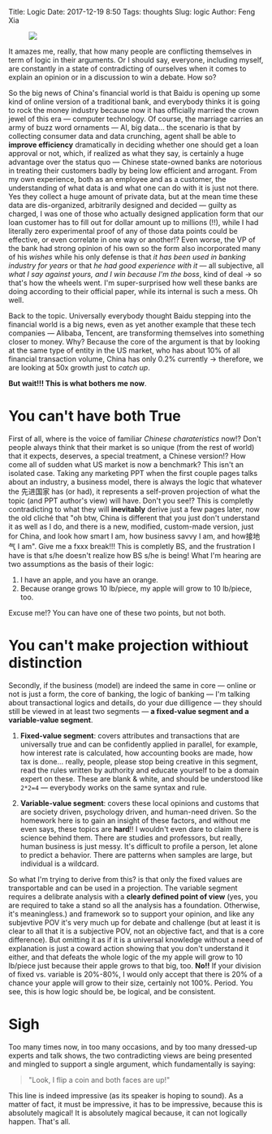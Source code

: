 Title: Logic
Date: 2017-12-19 8:50
Tags: thoughts
Slug: logic
Author: Feng Xia

<figure class="col l5 m5 s12">
  <img src="{{SITEURL}}/images/logic.png"/>
</figure>


It amazes me, really, that how many people are conflicting themselves
in term of logic in their arguments. Or I should say, everyone,
including myself, are constantly in a state of contradicting of
ourselves when it comes to explain an opinion or in a discussion to
win a debate. How so?

So the big news of China's financial world is that Baidu is opening up
some kind of online version of a traditional bank, and everybody
thinks it is going to rock the money industry because now it has
officially married the crown jewel of this era &mdash; computer
technology. Of course, the marriage carries an army of buzz word
ornaments &mdash; AI, big data... the scenario is that by collecting
consumer data and data crunching, agent shall be able to **improve
efficiency** dramatically in deciding whether one should get a loan
approval or not, which, if realized as what they say, is certainly a
huge advantage over the status quo &mdash; Chinese state-owned banks
are notorious in treating their customers badly by being low efficient
and arrogant. From my own experience, both as an employee and as a
customer, the understanding of what data is and what one can do with
it is just not there. Yes they collect a huge amount of private data,
but at the mean time these data are dis-organized, arbitrarily
designed and decided &mdash; guilty as charged, I was one of those who
actually designed application form that our loan customer has to fill
out for dollar amount up to millions (!!), while I had literally zero
experimental proof of any of those data points could be effective, or
even correlate in one way or another!? Even worse, the VP of the bank
had strong opinion of his own so the form also incorporated many of
his _wishes_ while his only defense is that _it has been used in
banking industry for years_ or that _he had good experience with it_
&mdash; all subjective, all _what I say against yours, and I win
because I'm the boss_, kind of deal &rarr; so that's how the wheels
went. I'm super-surprised how well these banks are doing according to
their official paper, while its internal is such a mess. Oh well.

Back to the topic. Universally everybody thought Baidu stepping into
the financial world is a big news, even as yet another example that
these tech companies &mdash; Alibaba, Tencent, are transforming
themselves into something closer to money. Why? Because the core of
the argument is that by looking at the same type of entity in the US
market, who has about 10% of all financial transaction volume, China
has only 0.2% currently &rarr; therefore, we are looking at 50x growth
just to _catch up_.

**But wait!!! This is what bothers me now**. 

# You can't have both True

First of all, where is the voice of familiar _Chinese charateristics_
now!? Don't people always think that their market is so unique (from
the rest of world) that it expects, deserves, a special treatment, a
Chinese version!?  How come all of sudden what US market is now a
benchmark? This isn't an isolated case. Taking any marketing PPT when
the first couple pages talks about an industry, a business model,
there is always the logic that whatever the 先进国家 has (or had), it
represents a self-proven projection of what the topic (and PPT
author's view) will have. Don't you see!? This is completly
contradicting to what they will **inevitably** derive just a few pages
later, now the old cliché that "oh btw, China is different that you
just don't understand it as well as I do, and there is a new,
modified, custom-made version, just for China, and look how smart I
am, how business savvy I am, and how接地气 I am". Give me a fxxx
break!!! This is completly BS, and the frustration I have is that
s/he doesn't realize how BS s/he is being!  What I'm hearing are two
assumptions as the basis of their logic:

1. I have an apple, and you have an orange.
2. Because orange grows 10 lb/piece, my apple will grow to 10 lb/piece, too.

Excuse me!? You can have one of these two points, but not both.

# You can't make projection withiout distinction

Secondly, if the business (model) are indeed the same in core &mdash;
online or not is just a form, the core of banking, the logic of
banking &mdash; I'm talking about transactional logics and details, do
your due dilligence &mdash; they should still be viewed in at least
two segments &mdash; **a fixed-value segment and a variable-value
segment**. 

1. **Fixed-value segment**: covers attributes and transactions that
are universally true and can be confidently applied in parallel, for
example, how interest rate is calculated, how accounting books are
made, how tax is done... really, people, please stop being creative in
this segment, read the rules written by authority and educate yourself
to be a domain expert on these. These are blank & white, and should be
understood like `2*2=4` &mdash; everybody works on the same syntax and
rule.

2. **Variable-value segment**: covers these local opinions and customs
   that are society driven, psychology driven, and human-need
   driven. So the homework here is to gain an insight of these
   factors, and without me even says, these topics are **hard**!!
   I wouldn't even dare to claim there is science behind them. There
   are studies and professors, but really, human business is just
   messy. It's difficult to profile a person, let alone to predict a
   behavior. There are patterns when samples are large, but individual
   is a wildcard.
   
So what I'm trying to derive from this? is that only the fixed values
are transportable and can be used in a projection. The variable
segment requires a delibrate analysis with a **clearly defined point
of view** (yes, you are required to take a stand so all the analysis
has a foundation. Otherwise, it's meaningless.) and framework so to
support your opinion, and like any subjevtive POV it's very much up
for debate and challenge (but at least it is clear to all that it is a
subjective POV, not an objective fact, and that is a core
difference). But omitting it as if it is a universal knowledge without
a need of explanation is just a coward action showing that you don't
understand it either, and that defeats the whole logic of the my apple
will grow to 10 lb/piece just because their apple grows to that big,
too. **No!!** If your division of fixed vs. variable is 20%-80%, I
would only accept that there is 20% of a chance your apple will grow
to their size, certainly not 100%. Period. You see, this is how logic
should be, be logical, and be consistent.

# Sigh

Too many times now, in too many occasions, and by too many dressed-up
experts and talk shows, the two contradicting views are being
presented and mingled to support a single argument, which
fundamentally is saying:

> "Look, I flip a coin and both faces are up!"

This line is indeed impressive (as its speaker is hoping to sound). As
a matter of fact, it must be impressive, it has to be impressive,
because this is absolutely magical! It is absolutely magical because,
it can not logically happen. That's all.

